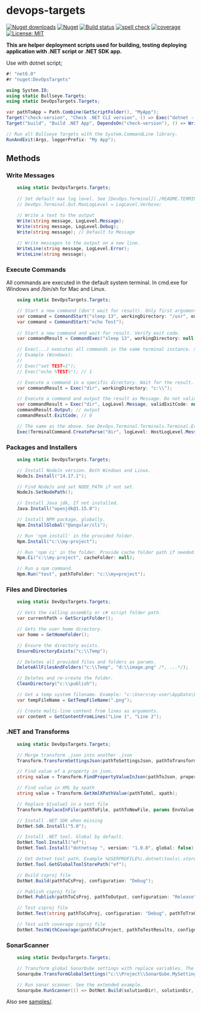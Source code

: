 # devops-targets

[![Nuget downloads](https://img.shields.io/nuget/v/devopstargets.svg)](https://www.nuget.org/packages/DevOpsTargets/)
[![Nuget](https://img.shields.io/nuget/dt/devopstargets)](https://www.nuget.org/packages/DevOpsTargets/)
[![Build status](https://github.com/rosenkolev/devops-targets/actions/workflows/github-actions.yml/badge.svg)](https://github.com/rosenkolev/devops-targets/actions/workflows/github-actions.yml)
[![spell check](https://github.com/rosenkolev/devops-targets/actions/workflows/spell-check.yml/badge.svg)](https://github.com/rosenkolev/devops-targets/actions/workflows/spell-check.yml)
[![coverage](https://codecov.io/gh/rosenkolev/devops-targets/branch/main/graph/badge.svg?token=V9E0GSDN34)](https://codecov.io/gh/rosenkolev/devops-targets)
[![License: MIT](https://img.shields.io/badge/License-MIT-yellow.svg)](https://github.com/rosenkolev/devops-targets/blob/main/LICENSE)

**This are helper deployment scripts used for building, testing deploying application with .NET script or .NET SDK app.**

Use with dotnet script;
```csharp
#! "net6.0"
#r "nuget:DevOpsTargets"

using System.IO;
using static Bullseye.Targets;
using static DevOpsTargets.Targets;

var pathToApp = Path.Combine(GetScriptFolder(), "MyApp");
Target("check-version", "Check .NET CLI version", () => Exec("dotnet --version"));
Target("build", "Build .NET App", DependsOn("check-version"), () => WriteLine("Do some work"));

// Run all Bullseye Targets with the System.CommandLine library.
RunAndExit(Args, loggerPrefix: "My App");
```

## Methods

### Write Messages
```csharp
    using static DevOpsTargets.Targets;
    
    // Set default max log level. See [DevOps.Terminal](./README.TERMINAL.md)
    // DevOps.Terminal.Out.MaxLogLevel = LogLevel.Verbose;

    // Write a text to the output
    Write(string message, LogLevel.Message);
    Write(string message, LogLevel.Debug);
    Write(string message); // Default to Message
    
    // Write messages to the output on a new line.
    WriteLine(string message, LogLevel.Error);
    WriteLine(string message);
```

### Execute Commands

All commands are executed in the default system terminal. In cmd.exe for Windows and /bin/sh for Mac and Linux.

```csharp
    using static DevOpsTargets.Targets;

    // Start a new command (don't wait for result). Only first argument is required. See DevOps.Terminal.Commands.Command.CreateAndStart.
    var command = CommandStart("sleep 13", workingDirectory: "/usr", outputLogLevel: LogLevel.Verbose);
    var command = CommandStart("echo Test");
    
    // Start a new command and wait for result. Verify exit code.
    var commandResult = CommandExec("sleep 13", workingDirectory: null, outputLogLevel: LogLevel.Verbose, validExitCode: 0);

    // Exec(...) executes all commands in the same terminal instance. See DevOps.Terminal.Terminals.TerminalSingleton.DefaultTerminal.
    // Example (Windows):
    // 
    // Exec("set TEST=1");
    // Exec("echo %TEST%"); // 1

    // Execute a command in a specific directory. Wait for the result.
    var commandResult = Exec("dir", workingDirectory: "c:\\");

    // Execute a command and output the result as Message. Do not validate exit code.
    var commandResult = Exec("dir", LogLevel.Message, validExitCode: null);
    commandResult.Output; // output
    commandResult.ExitCode; // 0

    // The same as the above. See DevOps.Terminal.Terminals.Terminal.Exec(...);
    Exec(TerminalCommand.CreateParse("dir", logLevel: HostLogLevel.Message), validExitCode: null);
```

### Packages and Installers
```csharp
    using static DevOpsTargets.Targets;

    // Install NodeJs version. Both Windows and Linux.
    NodeJs.Install("14.17.1");

    // Find NodeJs and set NODE_PATH if not set.
    NodeJs.SetNodePath();

    // Install Java jdk, If not installed.
    Java.Install("openjdk@1.15.0");

    // Install NPM package, globally.
    Npm.InstallGlobal("@angular/cli");

    // Run 'npm install' in the provided folder.
    Npm.Install("c:\\my-project");

    // Run 'npm ci' in the folder. Provide cache folder path if needed.
    Npm.Ci("c:\\my-project", cacheFolder: null);

    // Run a npm command.
    Npm.Run("test", pathToFolder: "c:\\my=project");
```

### Files and Directories
```csharp
    using static DevOpsTargets.Targets;

    // Gets the calling assembly or c# script folder path.
    var currentPath = GetScriptFolder();

    // Gets the user home directory.
    var home = GetHomeFolder();

    // Ensure the directory exists.
    EnsureDirectoryExists("c:\\Temp");

    // Deletes all provided files and folders as params.
    DeleteAllFilesAndFolders("c:\\Temp", "d:\\image.png" /*, ...*/);

    // Deletes and re-create the folder.
    CleanDirectory("c:\\publish");

    // Get a temp system filename. Example: "c:\Users\my-user\AppData\Local\Temp\72f69d35e54b40e29d9849b71e43a7dc.png".
    var tempFileName = GetTempFileName(".png");

    // Create multi-line content from lines as arguments.
    var content = GetContentFromLines("Line 1", "Line 2");
```

### .NET and Transforms
```csharp
    using static DevOpsTargets.Targets;

    // Merge transform .json into another .json
    Transform.TransformSettingsJson(pathToSettingsJson, pathToTransformJson);

    // Find value of a property in json.
    string value = Transform.FindPropertyValueInJson(pathToJson, propertyName);

    // Find value in XML by xpath
    string value = Transform.GetXmlXPathValue(pathToXml, xpath);

    // Replace ${value} in a text file
    Transform.ReplaceInFile(pathToFile, pathToNewFile, params EnvValue[] values);

    // Install .NET SDK when missing
    DotNet.Sdk.Install("5.0");

    // Install .NET tool. Global by default.
    DotNet.Tool.Install("ef");
    DotNet.Tool.Install("dotnetsay ", version: "1.0.0", global: false);

    // Get dotnet tool path. Example %USERPROFILE%\.dotnet\tools\.store\ef for Windows.
    DotNet.Tool.GetGlobalToolStorePath("ef");

    // Build csproj file
    DotNet.Build(pathToCsProj, configuration: "Debug");

    // Publish csproj file
    DotNet.Publish(pathToCsProj, pathToOutput, configuration: "Release");

    // Test csproj file
    DotNet.Test(string pathToCsProj, configuration: "Debug", pathToTrxOutput: null);

    // Test with coverage csproj file
    DotNet.TestWithCoverage(pathToCsProject, pathToTestResults, configuration: "Debug", formats: TestCoverageFormat.Cobertura, DotNetLoggers.JUnit);
```

### SonarScanner
```csharp
    using static DevOpsTargets.Targets;

    // Transform global SonarQube settings with replace variables. The first sdk in the list is the primary one, others a backups.
    Sonarqube.TransformGlobalSettings("c:\\Project\\SonarQube.MySettings.xml", sdks: new [] { "net6.0", "net5.0" }, new EnvValue("BASE_PATH", "c:\\Project"));

    // Run sonar scanner. See the extended example.
    Sonarqube.RunScanner(() => DotNet.Build(solutionDir), solutionDir, organization: "Org", key: "my-key", version: "1.0.0", branch: "main");
```

Also see [samples/](samples/).
